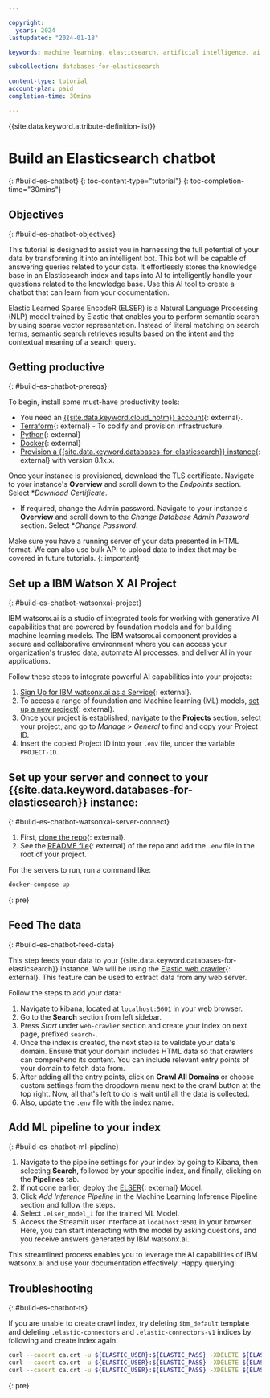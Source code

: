 ```yaml
---

copyright:
  years: 2024
lastupdated: "2024-01-18"

keywords: machine learning, elasticsearch, artificial intelligence, ai, model, vector search, bot

subcollection: databases-for-elasticsearch

content-type: tutorial
account-plan: paid
completion-time: 30mins

---
```


{{site.data.keyword.attribute-definition-list}}

# Build an Elasticsearch chatbot
{: #build-es-chatbot}
{: toc-content-type="tutorial"}
{: toc-completion-time="30mins"}

## Objectives
{: #build-es-chatbot-objectives}

This tutorial is designed to assist you in harnessing the full potential of your data by transforming it into an intelligent bot. This bot will be capable of answering queries related to your data. It effortlessly stores the knowledge base in an Elasticsearch index and taps into AI to intelligently handle your questions related to the knowledge base. Use this AI tool to create a chatbot that can learn from your documentation.

Elastic Learned Sparse EncodeR (ELSER) is a Natural Language Processing (NLP) model trained by Elastic that enables you to perform semantic search by using sparse vector representation. Instead of literal matching on search terms, semantic search retrieves results based on the intent and the contextual meaning of a search query.

## Getting productive
{: #build-es-chatbot-prereqs}

To begin, install some must-have productivity tools:

- You need an [{{site.data.keyword.cloud_notm}} account](https://cloud.ibm.com/registration){: external}.
- [Terraform](https://www.terraform.io/){: external} - To codify and provision infrastructure.
- [Python](https://www.python.org/downloads/){: external}
- [Docker](https://www.docker.com/get-started/){: external}
- [Provision a {{site.data.keyword.databases-for-elasticsearch}} instance](https://cloud.ibm.com/databases/databases-for-elasticsearch/create){: external} with version 8.1x.x.

Once your instance is provisioned, download the TLS certificate. Navigate to your instance's **Overview** and scroll down to the *Endpoints* section. Select **Download Certificate*.
- If required, change the Admin password. Navigate to your instance's **Overview** and scroll down to the *Change Database Admin Password* section. Select **Change Password*.

Make sure you have a running server of your data presented in HTML format. We can also use bulk API to upload data to index that may be covered in future tutorials.
{: important}

## Set up a IBM Watson X AI Project
{: #build-es-chatbot-watsonxai-project}

IBM watsonx.ai is a studio of integrated tools for working with generative AI capabilities that are powered by foundation models and for building machine learning models. The IBM watsonx.ai component provides a secure and collaborative environment where you can access your organization's trusted data, automate AI processes, and deliver AI in your applications.

Follow these steps to integrate powerful AI capabilities into your projects:

1. [Sign Up for IBM watsonx.ai as a Service](https://www.ibm.com/docs/en/watsonx-as-a-service?topic=started-signing-up-watsonx){: external}.
1. To access a range of foundation and Machine learning (ML) models, [set up a new project](https://www.ibm.com/docs/en/watsonx-as-a-service?topic=projects-creating-project#create-a-project){: external}.
1. Once your project is established, navigate to the **Projects** section, select your project, and go to *Manage* > *General* to find and copy your Project ID.
1. Insert the copied Project ID into your `.env` file, under the variable `PROJECT-ID`.

## Set up your server and connect to your {{site.data.keyword.databases-for-elasticsearch}} instance:
{: #build-es-chatbot-watsonxai-server-connect}

1. First, [clone the repo](https://github.ibm.com/Dhananjay-Meena/icd-elastic-bot){: external}.
1. See the [README file](https://github.ibm.com/Dhananjay-Meena/icd-elastic-bot/blob/main/README.md){: external} of the repo and add the `.env` file in the root of your project.

For the servers to run, run a command like:

```sh
docker-compose up
```
{: pre}

## Feed The data
{: #build-es-chatbot-feed-data}

This step feeds your data to your {{site.data.keyword.databases-for-elasticsearch}} instance. We will be using the [Elastic web crawler](https://www.elastic.co/guide/en/enterprise-search/current/crawler-private-network-cloud.html){: external}. This feature can be used to extract data from any web server.

Follow the steps to add your data:

1. Navigate to kibana, located at `localhost:5601` in your web browser.
1. Go to the **Search** section from left sidebar.
1. Press *Start* under `web-crawler` section and create your index on next page, prefixed `search-`.
1. Once the index is created, the next step is to validate your data's domain. Ensure that your domain includes HTML data so that crawlers can comprehend its content. You can include relevant entry points of your domain to fetch data from.
1. After adding all the entry points, click on **Crawl All Domains** or choose custom settings from the dropdown menu next to the crawl button at the top right. Now, all that's left to do is wait until all the data is collected.
1. Also, update the `.env` file with the index name.

## Add ML pipeline to your index
{: #build-es-chatbot-ml-pipeline}

1. Navigate to the pipeline settings for your index by going to Kibana, then selecting **Search**, followed by your specific index, and finally, clicking on the **Pipelines** tab.
1. If not done earlier, deploy the [ELSER](https://www.elastic.co/guide/en/machine-learning/8.10/ml-nlp-elser.html#download-deploy-elser){: external} Model.
1. Click *Add Inference Pipeline* in the Machine Learning Inference Pipeline section and follow the steps.
1. Select `.elser_model_1` for the trained ML Model.
1. Access the Streamlit user interface at `localhost:8501` in your browser. Here, you can start interacting with the model by asking questions, and you receive answers generated by IBM watsonx.ai.

This streamlined process enables you to leverage the AI capabilities of IBM watsonx.ai and use your documentation effectively. Happy querying!

## Troubleshooting
{: #build-es-chatbot-ts}

If you are unable to create crawl index, try deleting `ibm_default` template and deleting `.elastic-connectors` and `.elastic-connectors-v1` indices by following and create index again.

```sh
curl --cacert ca.crt -u ${ELASTIC_USER}:${ELASTIC_PASS} -XDELETE ${ELASTIC_HOST}/.elastic_connectors
curl --cacert ca.crt -u ${ELASTIC_USER}:${ELASTIC_PASS} -XDELETE ${ELASTIC_HOST}/.elastic-connectors-v1
curl --cacert ca.crt -u ${ELASTIC_USER}:${ELASTIC_PASS} -XDELETE ${ELASTIC_HOST}/_template/ibm_defaults
```
{: pre}
